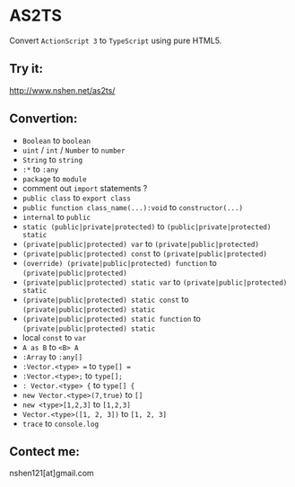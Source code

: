 AS2TS
=====

Convert `ActionScript 3` to `TypeScript` using pure HTML5.

Try it: 
---

http://www.nshen.net/as2ts/

Convertion:
---

- `Boolean` to `boolean`
- `uint` / `int` / `Number` to `number`
- `String` to `string`
- `:*` to `:any`
- `package` to `module`
- comment out `import` statements ?
- `public class` to `export class`
- `public function class_name(...):void` to `constructor(...)`
- `internal` to `public`
- `static (public|private|protected)` to  `(public|private|protected) static`
- `(private|public|protected) var` to `(private|public|protected)`
- `(private|public|protected) const` to `(private|public|protected)`
- `(override) (private|public|protected) function` to `(private|public|protected)`
- `(private|public|protected) static var` to `(private|public|protected) static`
- `(private|public|protected) static const` to `(private|public|protected) static`
- `(private|public|protected) static function` to `(private|public|protected) static`
-  local `const` to `var`
- `A as B` to `<B> A`
- `:Array` to `:any[]`
- `:Vector.<type> =` to `type[] =`
- `:Vector.<type>;` to `type[];`
- `: Vector.<type> {` to `type[] {`
- `new Vector.<type>(7,true)` to `[]`
- `new <type>[1,2,3]` to `[1,2,3]`
- `Vector.<type>([1, 2, 3])` to `[1, 2, 3]`
- `trace` to `console.log`


Contect me:
---

nshen121[at]gmail.com